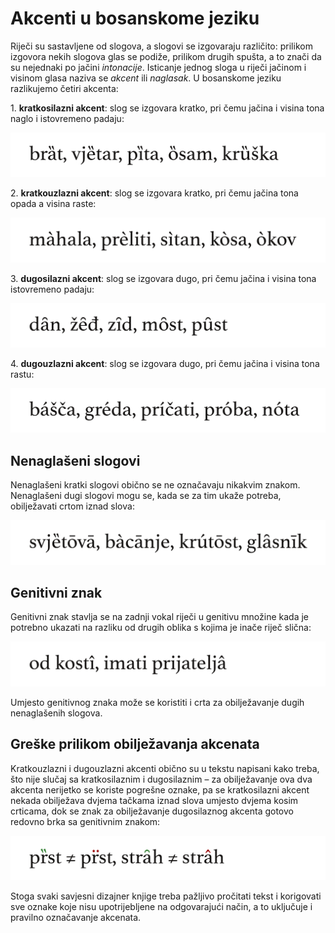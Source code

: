 # Akcenti u bosanskome jeziku

Riječi su sastavljene od slogova, a slogovi se izgovaraju različito: prilikom izgovora nekih slogova glas se podiže, prilikom drugih spušta, a to znači da su nejednaki po jačini *intonacije*. Isticanje jednog sloga u riječi jačinom i visinom glasa naziva se *akcent* ili *naglasak*. U bosanskome jeziku razlikujemo četiri akcenta:

1\. **kratkosilazni akcent**: slog se izgovara kratko, pri čemu jačina i visina tona naglo i istovremeno padaju:

![](IMG/akcenti/akcenti-kratkosilazni.png)

2\. **kratkouzlazni akcent**: slog se izgovara kratko, pri čemu jačina tona opada a visina raste:

![](IMG/akcenti/akcenti-kratkouzlazni.png)

3\. **dugosilazni akcent**: slog se izgovara dugo, pri čemu jačina i visina tona istovremeno padaju:

![](IMG/akcenti/akcenti-dugosilazni.png)

4\. **dugouzlazni akcent**: slog se izgovara dugo, pri čemu jačina i visina tona rastu:

![](IMG/akcenti/akcenti-dugouzlazni.png)

## Nenaglašeni slogovi

Nenaglašeni kratki slogovi obično se ne označavaju nikakvim znakom. Nenaglašeni dugi slogovi mogu se, kada se za tim ukaže potreba, obilježavati crtom iznad slova:

![](IMG/akcenti/akcenti-nenaglaseni-slogovi.png)

## Genitivni znak

Genitivni znak stavlja se na zadnji vokal riječi u genitivu množine kada je potrebno ukazati na razliku od drugih oblika s kojima je inače riječ slična:

![](IMG/akcenti/akcenti-genitivni-znak.png)

Umjesto genitivnog znaka može se koristiti i crta za obilježavanje dugih nenaglašenih slogova.

## Greške prilikom obilježavanja akcenata

Kratkouzlazni i dugouzlazni akcenti obično su u tekstu napisani kako treba, što nije slučaj sa kratkosilaznim i dugosilaznim – za obilježavanje ova dva akcenta nerijetko se koriste pogrešne oznake, pa se kratkosilazni akcent nekada obilježava dvjema tačkama iznad slova umjesto dvjema kosim crticama, dok se znak za obilježavanje dugosilaznog akcenta gotovo redovno brka sa genitivnim znakom:

![](IMG/akcenti/akcenti-greske.png)

Stoga svaki savjesni dizajner knjige treba pažljivo pročitati tekst i korigovati sve oznake koje nisu upotrijebljene na odgovarajući način, a to uključuje i pravilno označavanje akcenata.